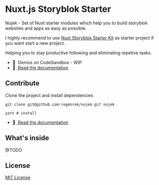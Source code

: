# Nuxt.js Storyblok Starter

Nujek - Set of Nuxt starter modules which help you to build storyblok websites and apps as easy as possible.

I highly recommend to use [Nuxt Storyblok Starter Kit](https://github.com/regenrek/nuxt-storyblok-starter) as starter project if you want start a new project. 

Helping you to stay productive following and eliminating repetive tasks. 

- 🎲 &nbsp;Demos on CodeSandbox - WIP
- 📖 [&nbsp;Read the documentation](https://nujek-docs.vercel.app/)

## Contribute

Clone the project and install dependencies
```
git clone git@github.com:regenrek/nujek.git nujek

yarn # install
```

- 📖 [&nbsp;Read the documentation](https://nujek-docs.vercel.app/)

## What's inside

@TODO

## License

[MIT License](./LICENSE)



